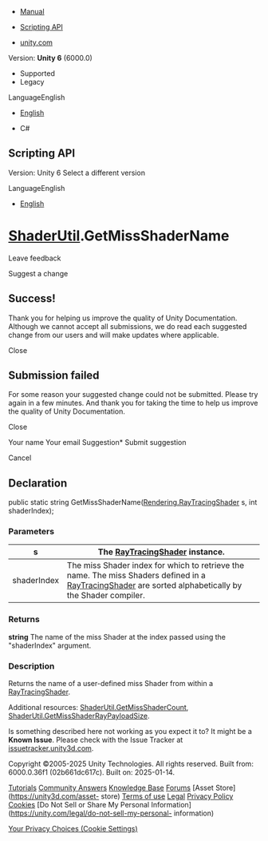 [ ]()

  * [Manual](../Manual/index.html)
  * [Scripting API](../ScriptReference/index.html)

  * [unity.com](https://unity.com/)

Version: **Unity 6** (6000.0)

  * Supported
  * Legacy

LanguageEnglish

  * [English]()

  * C#

[ ](https://docs.unity3d.com)

## Scripting API

Version: Unity 6 Select a different version

LanguageEnglish

  * [English]()

#  [ShaderUtil](ShaderUtil.html).GetMissShaderName

Leave feedback

Suggest a change

## Success!

Thank you for helping us improve the quality of Unity Documentation. Although
we cannot accept all submissions, we do read each suggested change from our
users and will make updates where applicable.

Close

## Submission failed

For some reason your suggested change could not be submitted. Please <a>try
again</a> in a few minutes. And thank you for taking the time to help us
improve the quality of Unity Documentation.

Close

Your name Your email Suggestion* Submit suggestion

Cancel

[ ]()

## Declaration

public static string
GetMissShaderName([Rendering.RayTracingShader](Rendering.RayTracingShader.html)
s, int shaderIndex);

### Parameters

s | The [RayTracingShader](Rendering.RayTracingShader.html) instance.  
---|---  
shaderIndex | The miss Shader index for which to retrieve the name. The miss Shaders defined in a [RayTracingShader](Rendering.RayTracingShader.html) are sorted alphabetically by the Shader compiler.  
  
### Returns

**string** The name of the miss Shader at the index passed using the
"shaderIndex" argument.

### Description

Returns the name of a user-defined miss Shader from within a
[RayTracingShader](Rendering.RayTracingShader.html).

Additional resources:
[ShaderUtil.GetMissShaderCount](ShaderUtil.GetMissShaderCount.html),
[ShaderUtil.GetMissShaderRayPayloadSize](ShaderUtil.GetMissShaderRayPayloadSize.html).

Is something described here not working as you expect it to? It might be a
**Known Issue**. Please check with the Issue Tracker at
[issuetracker.unity3d.com](https://issuetracker.unity3d.com).

Copyright ©2005-2025 Unity Technologies. All rights reserved. Built from:
6000.0.36f1 (02b661dc617c). Built on: 2025-01-14.

[Tutorials](https://unity3d.com/learn) [Community
Answers](https://answers.unity3d.com) [Knowledge
Base](https://support.unity3d.com/hc/en-us)
[Forums](https://forum.unity3d.com) [Asset Store](https://unity3d.com/asset-
store) [Terms of use](https://docs.unity3d.com/Manual/TermsOfUse.html)
[Legal](https://unity.com/legal) [Privacy
Policy](https://unity.com/legal/privacy-policy)
[Cookies](https://unity.com/legal/cookie-policy) [Do Not Sell or Share My
Personal Information](https://unity.com/legal/do-not-sell-my-personal-
information)

[Your Privacy Choices (Cookie Settings)](javascript:void\(0\);)

